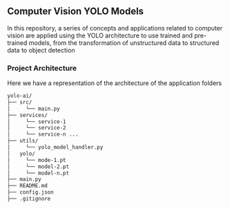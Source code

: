 <h2>Computer Vision YOLO Models</h2>

<p>
In this repository, a series of concepts and applications related to computer vision are applied using the YOLO architecture to use trained and pre-trained models, from the transformation of unstructured data to structured data to object detection
</p>

<h3>Project Architecture</h3>

<p>
Here we have a representation of the architecture of the application folders
</p>


```bash
yolo-ai/
├── src/
│     └── main.py
├── services/
│     └── service-1
│     └── service-2
│     └── service-n ...
├── utils/
│     └── yolo_model_handler.py
│   yolo/
│     └── mode-1.pt
│     └── model-2.pt
│     └── model-n.pt
├── main.py
├── README.md
├── config.json
├── .gitignore
```
